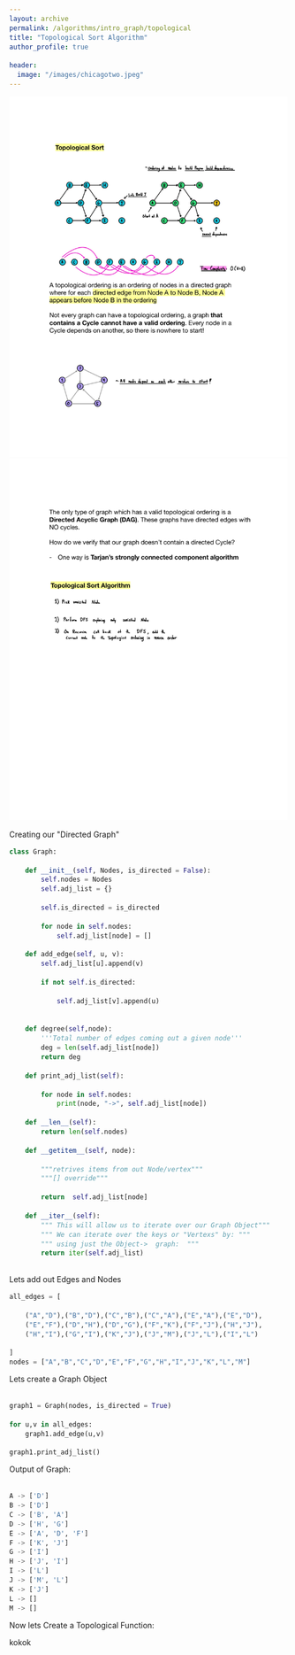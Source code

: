 ```yaml
---
layout: archive
permalink: /algorithms/intro_graph/topological
title: "Topological Sort Algorithm"
author_profile: true

header:
  image: "/images/chicagotwo.jpeg"
---
```





![inserting an Image](/images/Graphs/topo/top1.jpg)
![inserting an Image](/images/Graphs/topo/top2.jpg)



Creating our "Directed Graph"

```python
class Graph:
    
    def __init__(self, Nodes, is_directed = False):
        self.nodes = Nodes
        self.adj_list = {}
        
        self.is_directed = is_directed
        
        for node in self.nodes:
            self.adj_list[node] = []
            
    def add_edge(self, u, v):
        self.adj_list[u].append(v)
        
        if not self.is_directed:
            
            self.adj_list[v].append(u)
        
    
    def degree(self,node):
        '''Total number of edges coming out a given node'''
        deg = len(self.adj_list[node])
        return deg
    
    def print_adj_list(self):
        
        for node in self.nodes:
            print(node, "->", self.adj_list[node])
            
    def __len__(self):
        return len(self.nodes)
    
    def __getitem__(self, node):
        
        """retrives items from out Node/vertex"""
        """[] override"""

        return  self.adj_list[node]
    
    def __iter__(self):
        """ This will allow us to iterate over our Graph Object"""
        """ We can iterate over the keys or "Vertexs" by: """
        """ using just the Object->  graph:  """
        return iter(self.adj_list)
    
```


Lets add out Edges and Nodes

```python
all_edges = [
    
    ("A","D"),("B","D"),("C","B"),("C","A"),("E","A"),("E","D"),
    ("E","F"),("D","H"),("D","G"),("F","K"),("F","J"),("H","J"),
    ("H","I"),("G","I"),("K","J"),("J","M"),("J","L"),("I","L")

]
nodes = ["A","B","C","D","E","F","G","H","I","J","K","L","M"]

```

Lets create a Graph Object 

```python

graph1 = Graph(nodes, is_directed = True)

for u,v in all_edges:
    graph1.add_edge(u,v)

graph1.print_adj_list()

```

Output of Graph:
```python

A -> ['D']
B -> ['D']
C -> ['B', 'A']
D -> ['H', 'G']
E -> ['A', 'D', 'F']
F -> ['K', 'J']
G -> ['I']
H -> ['J', 'I']
I -> ['L']
J -> ['M', 'L']
K -> ['J']
L -> []
M -> []
```

Now lets Create a Topological Function:

kokok